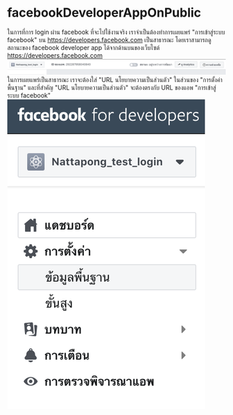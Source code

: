 # facebookDeveloperAppOnPublic
ในการที่การ login ผ่าน facebook ที่จะไปใช้งานจริง เราจำเป็นต้องทำการเผยแพร่ "การเข้าสู่ระบบ facebook" บน https://developers.facebook.com เป็นสาธารณะ
โดยเราสามารถดูสถานะของ facebook developer app ได้จากด้านบนของเว็บไซต์ https://developers.facebook.com
![alt text](https://github.com/NattapongNetnu/facebookDeveloperAppOnPublic/blob/master/img/Screen%20Shot%202561-10-30%20at%2011.50.50.png)
ในการเผยแพร่เป็นสาธารณะ เราจะต้องใส่ "URL นโยบายความเป็นส่วนตัว" ในส่วนของ "การตั้งค่าพื้นฐาน" และที่สำคัญ "URL นโยบายความเป็นส่วนตัว" จะต้องตรงกับ URL ของแอพ "การเข้าสู่ระบบ facebook"
![alt text](https://github.com/NattapongNetnu/facebookDeveloperAppOnPublic/blob/master/img/Screen%20Shot%202561-10-30%20at%2011.51.29.png)
